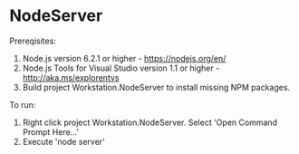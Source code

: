 ﻿# NodeServer
Prereqisites:

1. Node.js version 6.2.1 or higher - https://nodejs.org/en/
2. Node.js Tools for Visual Studio version 1.1 or higher - http://aka.ms/explorentvs 
3. Build project Workstation.NodeServer to install missing NPM packages.

To run:

1. Right click project Workstation.NodeServer. Select 'Open Command Prompt Here...' 
2. Execute 'node server'



